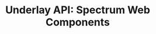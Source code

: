 ---
layout: api.njk
title: 'Underlay API: Spectrum Web Components'
displayName: Underlay
componentName: underlay
tags:
  - component-api
---